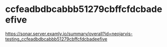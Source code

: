 # ccfeadbdbcabbb51279cbffcfdcbadeefive
https://sonar.server.examly.io/summary/overall?id=neojarvis-testing_ccfeadbdbcabbb51279cbffcfdcbadeefive
